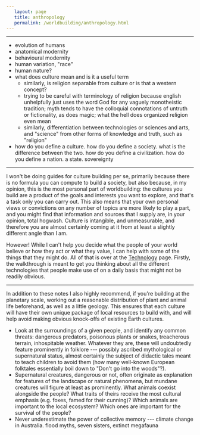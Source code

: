```yaml
---
   layout: page
   title: anthropology
   permalink: /worldbuilding/anthropology.html
---
```


---

- evolution of humans
- anatomical modernity
- behavioural modernity
- human variation, "race"
- human nature?
- what does culture mean and is it a useful term
   - similarly, is religion separable from culture or is that a western concept?
   - trying to be careful with terminology of religion because english unhelpfully just uses the word God for any vaguely monotheistic tradition; myth tends to have the colloquial connotations of untruth or fictionality, as does magic; what the hell does organized religion even mean
   - similarly, differentiation between technologies or sciences and arts, and "science" from other forms of knowledge and truth, such as "religion"
- how do you define a culture. how do you define a society. what is the difference between the two. how do you define a civilization. how do you define a nation. a state. sovereignty

---

I won't be doing guides for culture building per se, primarily because there is no formula you can compute to build a society, but also because, in my opinion, this is the most personal part of worldbuilding: the cultures you build are a product of the goals and interests you want to explore, and that's a task only you can carry out. This also means that your own personal views or convictions on any number of topics are more likely to play a part, and you might find that information and sources that I supply are, in your opinion, total hogwash. Culture is intangible, and unmeasurable, and therefore you are almost certainly coming at it from at least a slightly different angle than I am.

However! While I can't help you decide what the people of your world believe or how they act or what they value, I can help with some of the things that they might do. All of that is over at the [Technology](/worldbuilding/technology/index.html) page. Firstly, the walkthrough is meant to get you thinking about all the different technologies that people make use of on a daily basis that might not be readily obvious.

---

In addition to these notes I also highly recommend, if you're building at the planetary scale, working out a reasonable distribution of plant and animal life beforehand, as well as a little geology. This ensures that each culture will have their own unique package of local resources to build with, and will help avoid making obvious knock-offs of existing Earth cultures.

- Look at the surroundings of a given people, and identify any common threats: dangerous predators, poisonous plants or snakes, treacherous terrain, inhospitable weather. Whatever they are, these will undoubtedly feature prominently in folklore --- possibly ascribed mythological or supernatural status, almost certainly the subject of didactic tales meant to teach children to avoid them (how many well-known European folktales essentially boil down to "Don't go into the woods"?).
- Supernatural creatures, dangerous or not, often originate as explanation for features of the landscape or natural phenomena, but mundane creatures will figure at least as prominently. What animals coexist alongside the people? What traits of theirs receive the most cultural emphasis (e.g. foxes, famed for their cunning)? Which animals are important to the local ecosystem? Which ones are important for the survival of the people?
- Never underestimate the power of collective memory --- climate change in Australia. flood myths, seven sisters, extinct megafauna
